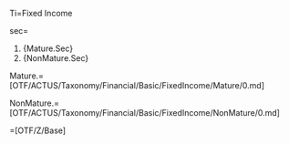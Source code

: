 Ti=Fixed Income

sec=<ol><li>{Mature.Sec}<li>{NonMature.Sec}</ol>

Mature.=[OTF/ACTUS/Taxonomy/Financial/Basic/FixedIncome/Mature/0.md]

NonMature.=[OTF/ACTUS/Taxonomy/Financial/Basic/FixedIncome/NonMature/0.md]
  
=[OTF/Z/Base]